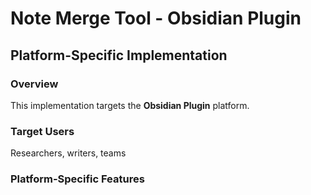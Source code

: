 # Note Merge Tool - Obsidian Plugin

## Platform-Specific Implementation

### Overview
This implementation targets the **Obsidian Plugin** platform.

### Target Users
Researchers, writers, teams

### Platform-Specific Features
